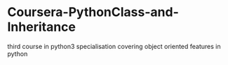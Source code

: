 # Coursera-PythonClass-and-Inheritance
third course in python3 specialisation covering object oriented features in python
